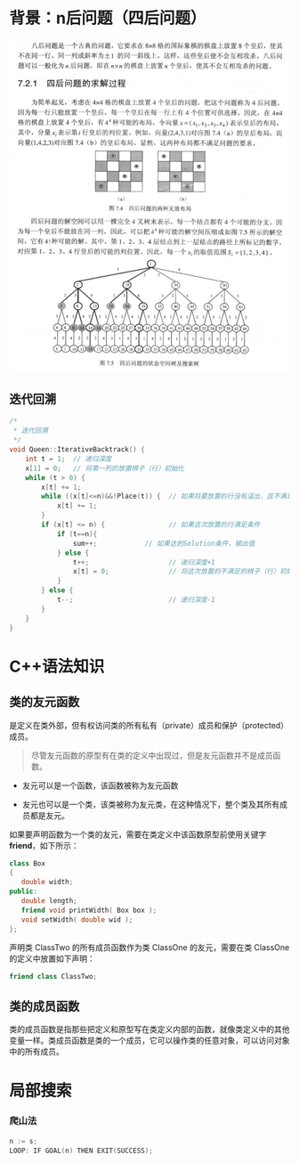 # 背景：n后问题（四后问题）

![image-20220308155240741](N-Queens.assets/image-20220308155240741.png)

## 迭代回溯

```c++
/*
 * 迭代回溯
 */
void Queen::IterativeBacktrack() {
    int t = 1;  // 递归深度
    x[1] = 0;   // 将第一列的放置棋子（行）初始化
    while (t > 0) {
        x[t] += 1;
        while ((x[t]<=n)&&!Place(t)) {  // 如果将要放置的行没有溢出，且不满足放置条件
            x[t] += 1;
        }
        if (x[t] <= n) {                // 如果这次放置的行满足条件
            if (t==n){
                sum++;            // 如果达到Solution条件，输出值
            } else {
                t++;                    // 递归深度+1
                x[t] = 0;               // 将这次放置的不满足的棋子（行）初始化
            }
        } else {
            t--;                        // 递归深度-1
        }
    }
}
```



# C++语法知识

## 类的友元函数

是定义在类外部，但有权访问类的所有私有（private）成员和保护（protected）成员。

> 尽管友元函数的原型有在类的定义中出现过，但是友元函数并不是成员函数。

- 友元可以是一个函数，该函数被称为友元函数

- 友元也可以是一个类，该类被称为友元类，在这种情况下，整个类及其所有成员都是友元。

如果要声明函数为一个类的友元，需要在类定义中该函数原型前使用关键字 **friend**，如下所示：

```c++
class Box
{
   double width;
public:
   double length;
   friend void printWidth( Box box );
   void setWidth( double wid );
};
```

声明类 ClassTwo 的所有成员函数作为类 ClassOne 的友元，需要在类 ClassOne 的定义中放置如下声明：

```c++
friend class ClassTwo;
```

## 类的成员函数

类的成员函数是指那些把定义和原型写在类定义内部的函数，就像类定义中的其他变量一样。类成员函数是类的一个成员，它可以操作类的任意对象，可以访问对象中的所有成员。

# 局部搜索

### 爬山法

```c++
n := s;
LOOP: IF GOAL(n) THEN EXIT(SUCCESS);
```


